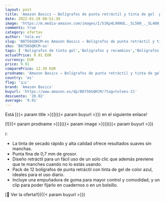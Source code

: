 ```yaml
---
layout: post
title: 'Amazon Basics – Bolígrafos de punta retráctil y tinta de gel  pack de 12 unidades  punta fina  color azul'
date: 2022-01-28 08:51:39
image: 'https://m.media-amazon.com/images/I/51Kp4L96NdL._SL500_._SL400_.jpg'
comments: true
category: ofertas
author: 'tole.es'
slug: 'B0756GQKCM-es Amazon Basics – Bolígrafos de punta retráctil y tinta de...'
sku: 'B0756GQKCM-es'
tags: [ 'Bolígrafos de tinta gel','Bolígrafos y recambios','Bolígrafos, lápices y útiles de escritura','Oficina y papelería','amazon basics','bolígrafos', ]
actualPrice: 9.91 EUR
currency: EUR
price: 9.91
comparePrice: 12.39 EUR
prodname: 'Amazon Basics – Bolígrafos de punta retráctil y tinta de gel  pack de 12 unidades  punta fina  color azul'
country: 'es'
flag: '🇪🇸'
brand: 'Amazon Basics'
buyurl: 'https://www.amazon.es/dp/B0756GQKCM/?tag=tolees-21'
descuento: '20.02'
average: '9.91'
---
```


Está [{{< param title >}}]({{< param buyurl >}}) en el siguiente enlace!

[![{{< param prodname >}}]({{< param image >}})]({{< param buyurl >}})

ℹ️:

- La tinta de secado rápido y alta calidad ofrece resultados suaves sin manchas.
- Punta fina de 0,7 mm de grosor.
- Diseño retráctil para un fácil uso de un solo clic que además previene que te manches cuando no lo estás usando.
- Pack de 12 bolígrafos de punta retráctil con tinta de gel de color azul, ideales para el uso diario.
- Incluye una empuñadura de goma para mayor control y comodidad, y un clip para poder fijarlo en cuadernos o en un bolsillo.

[🛒 Ver la oferta!!]({{< param buyurl >}})
